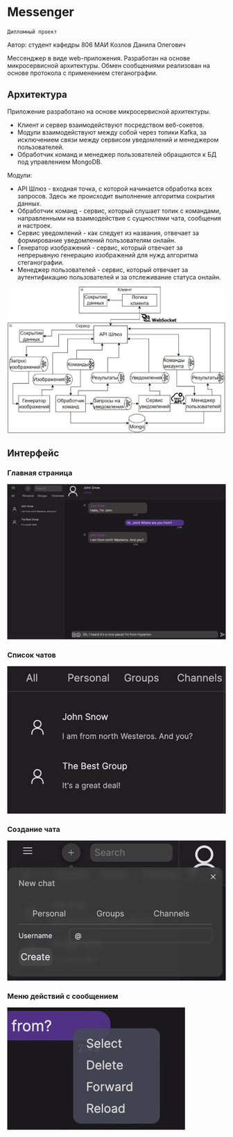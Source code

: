 # Messenger
`Дипломный проект`

Автор: студент кафедры 806 МАИ Козлов Данила Олегович

Мессенджер в виде web-приложения. Разработан на основе микросервисной архитектуры.
Обмен сообщениями реализован на основе протокола с применением стеганографии.

## Архитектура

Приложение разработано на основе микросервисной архитектуры.

- Клиент и сервер взаимодействуют посредством веб-сокетов.
- Модули взаимодействуют между собой через топики Kafka, за исключением связи между сервисом уведомлений и менеджером пользователей.
- Обработчик команд и менеджер пользователей обращаются к БД под управлением MongoDB.

Модули:

- API Шлюз - входная точка, с которой начинается обработка всех запросов. Здесь же происходит выполнение алгоритма сокрытия данных.
- Обработчик команд - сервис, который слушает топик с командами, направленными на взаимодействие с сущностями чата, сообщения и настроек.
- Сервис уведомлений - как следует из названия, отвечает за формирование уведомлений пользователям онлайн.
- Генератор изображений - сервис, который отвечает за непрерывную генерацию изображений для нужд алгоритма стеганографии.
- Менеджер пользователей - сервис, который отвечает за аутентификацию пользователей и за отслеживание статуса онлайн.

![](./images/arch.jpg)

## Интерфейс

### Главная страница

![](./images/interface-all.jpg)

### Список чатов

![](./images/interface-chats.jpg)

### Создание чата

![](./images/interface-create.jpg)

### Меню действий с сообщением

![](./images/interface-rcb.jpg)
